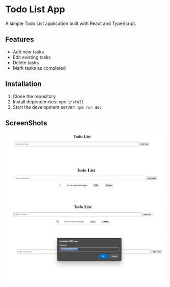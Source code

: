 # Todo List App

A simple Todo List application built with React and TypeScript.

## Features

- Add new tasks
- Edit existing tasks
- Delete tasks
- Mark tasks as completed

## Installation

1. Clone the repository
2. Install dependencies: `npm install`
3. Start the development server: `npm run dev`

## ScreenShots

![alt intial_page](src/assets/intial_page.png)
![alt task_added](src/assets/task_added.png)
![alt task_completed](src/assets/task_compeleted.png)
![alt task_edited](src/assets/task_edited.png)
